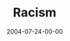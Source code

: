 ---
layout: message
category: message
series: "VIRUS"
title: "Racism"
date: 2004-07-24-00-00
message_id: 161
audio: "http://s3.amazonaws.com/crossroads-media/messages/audio/VIRUS_04_07-24-04_Racism.mp3"
audio-duration: "40:12"
explicit: false
---